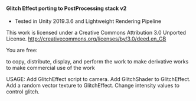 #### Glitch Effect porting to PostProcessing stack v2
* Tested in Unity 2019.3.6 and Lightweight Rendering Pipeline

This work is licensed under a Creative Commons Attribution 3.0 Unported License.
http://creativecommons.org/licenses/by/3.0/deed.en_GB

You are free:

to copy, distribute, display, and perform the work
to make derivative works
to make commercial use of the work

USAGE:
Add GlitchEffect script to camera.
Add GlitchShader to GlitchEffect.
Add a random vector texture to GlitchEffect.
Change intensity values to control glitch.
